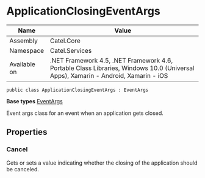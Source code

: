 

# ApplicationClosingEventArgs

Name|Value
---|---
Assembly|Catel.Core
Namespace|Catel.Services
Available on|.NET Framework 4.5, .NET Framework 4.6, Portable Class Libraries, Windows 10.0 (Universal Apps), Xamarin - Android, Xamarin - iOS

```
public class ApplicationClosingEventArgs : EventArgs
```

**Base types**
[EventArgs]()


Event args class for an event when an application gets closed.



## Properties

### Cancel

Gets or sets a value indicating whether the closing of the application should be canceled.



